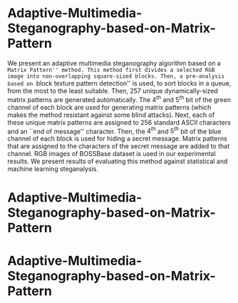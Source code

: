 # Adaptive-Multimedia-Steganography-based-on-Matrix-Pattern
 We present an adaptive multimedia steganography algorithm based on a ``Matrix Pattern'' method. This method first divides a selected RGB image into non-overlapping square-sized blocks. Then, a pre-analysis based on ``block texture pattern detection'' is used, to sort blocks in a queue, from the most to the least suitable. Then, 257 unique dynamically-sized matrix patterns are generated automatically. The $4^{th}$ and $5^{th}$ bit of the green channel of each block are used for generating matrix patterns (which makes the method resistant against some blind attacks). Next, each of these unique matrix patterns are assigned to 256 standard ASCII characters and an ``end of message'' character. Then, the $4^{th}$ and $5^{th}$ bit of the blue channel of each block is used for hiding a secret message. Matrix patterns that are assigned to the characters of the secret message are added to that channel. RGB images of BOSSBase dataset is used in our experimental results. We present results of evaluating this method against statistical and machine learning steganalysis. 
# Adaptive-Multimedia-Steganography-based-on-Matrix-Pattern
# Adaptive-Multimedia-Steganography-based-on-Matrix-Pattern
